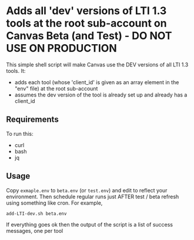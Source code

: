 # Adds all 'dev' versions of LTI 1.3 tools at the root sub-account on Canvas Beta (and Test) - DO NOT USE ON PRODUCTION

This simple shell script will make Canvas use the DEV versions of all LTI 1.3 tools. It:

* adds each tool (whose 'client_id' is given as an array element in the "env" file) at the root sub-account
* assumes the dev version of the tool is already set up and already has a client_id

## Requirements

To run this:

* curl
* bash
* jq


## Usage

Copy `exmaple.env` to `beta.env` (or `test.env`) and edit to reflect your environment. Then
schedule regular runs just AFTER test / beta refresh using something like cron. For example, 

    add-LTI-dev.sh beta.env

If everything goes ok then the output of the script is a list of success messages, one per tool
